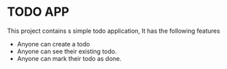 # TODO APP

This project contains s simple todo application, 
It has the following features
- Anyone can create a todo
- Anyone can see their existing todo.
- Anyone can mark their todo as done.

<!-- Project flow -->
<!-- 
- Create a backend folder :
       - initailize node project -- npm init 
       - install express -- npm install express
       - install jsonweb tocken - nom install jsonwebtocken
       - write basic express boilercode - index.js
       - create a file type.js for zod validation -> for thatt install zod -- npm install zod 
       - now add validation to our endpoints in index.js 
       - create mongodb scheme 
       - create  db.js file -> install mongoose -- npm i mongoose 
       - connect to databse using mongoose.connect
       - create mongoose schems 
       - cretae model 
       - import schems to index.js and doing the puts -- put in mongodb
-Create a frontend folder :
      
      
 -->